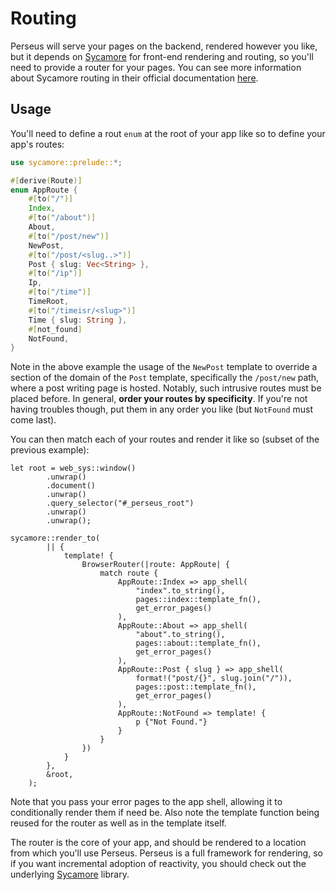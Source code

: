 # Routing

Perseus will serve your pages on the backend, rendered however you like, but it depends on [Sycamore](https://github.com/sycamore-rs/sycamore) for front-end rendering and routing, so you'll need to provide a router for your pages. You can see more information about Sycamore routing in their official documentation [here](https://sycamore-rs.netlify.app/docs/advanced/routing).

## Usage

You'll need to define a rout `enum` at the root of your app like so to define your app's routes:

```rust
use sycamore::prelude::*;

#[derive(Route)]
enum AppRoute {
    #[to("/")]
    Index,
    #[to("/about")]
    About,
    #[to("/post/new")]
    NewPost,
    #[to("/post/<slug..>")]
    Post { slug: Vec<String> },
    #[to("/ip")]
    Ip,
    #[to("/time")]
    TimeRoot,
    #[to("/timeisr/<slug>")]
    Time { slug: String },
    #[not_found]
    NotFound,
}
```

Note in the above example the usage of the `NewPost` template to override a section of the domain of the `Post` template, specifically the `/post/new` path, where a post writing page is hosted. Notably, such intrusive routes must be placed before. In general, **order your routes by specificity**. If you're not having troubles though, put them in any order you like (but `NotFound` must come last).

You can then match each of your routes and render it like so (subset of the previous example):

```rust,no_run,no_plyaground
let root = web_sys::window()
        .unwrap()
        .document()
        .unwrap()
        .query_selector("#_perseus_root")
        .unwrap()
        .unwrap();

sycamore::render_to(
        || {
            template! {
                BrowserRouter(|route: AppRoute| {
                    match route {
                        AppRoute::Index => app_shell(
                            "index".to_string(),
                            pages::index::template_fn(),
                            get_error_pages()
                        ),
                        AppRoute::About => app_shell(
                            "about".to_string(),
                            pages::about::template_fn(),
                            get_error_pages()
                        ),
                        AppRoute::Post { slug } => app_shell(
                            format!("post/{}", slug.join("/")),
                            pages::post::template_fn(),
                            get_error_pages()
                        ),
                        AppRoute::NotFound => template! {
                            p {"Not Found."}
                        }
                    }
                })
            }
        },
        &root,
    );
```

Note that you pass your error pages to the app shell, allowing it to conditionally render them if need be. Also note the template function being reused for the router as well as in the template itself.

The router is the core of your app, and should be rendered to a location from which you'll use Perseus. Perseus is a full framework for rendering, so if you want incremental adoption of reactivity, you should check out the underlying [Sycamore](https://github.com/sycamore-rs/sycamore) library.
